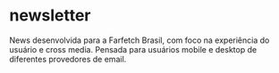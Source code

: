 # newsletter
News desenvolvida para a Farfetch Brasil, com foco na experiência do usuário e cross media. Pensada para usuários mobile e desktop de diferentes provedores de email.
